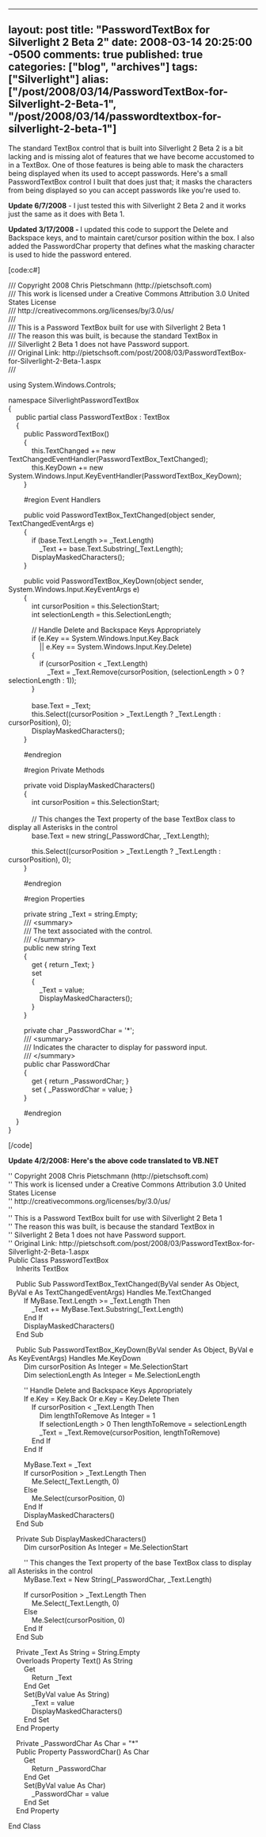   ---
  layout: post
  title: "PasswordTextBox for Silverlight 2 Beta 2"
  date: 2008-03-14 20:25:00 -0500
  comments: true
  published: true
  categories: ["blog", "archives"]
  tags: ["Silverlight"]
  alias: ["/post/2008/03/14/PasswordTextBox-for-Silverlight-2-Beta-1", "/post/2008/03/14/passwordtextbox-for-silverlight-2-beta-1"]
  ---
<!-- more -->
<p>
The standard TextBox control that is built into Silverlight 2 Beta&nbsp;2&nbsp;is a bit lacking and is missing alot of features that we have become accustomed to in a TextBox. One of those features is being able to mask the characters being displayed when its used to accept passwords. Here&#39;s a small PasswordTextBox control I built that does just that; it masks the characters from being displayed so you can accept passwords like you&#39;re used to. 
</p>
<p>
<strong>Update 6/7/2008</strong> - I just tested this with Silverlight 2 Beta 2 and it works just the same as it does with Beta 1.&nbsp;
</p>
<p>
<strong>Updated 3/17/2008 - </strong>I updated this code to support the Delete and Backspace keys, and to maintain caret/cursor position within the box. I also added the PasswordChar property that defines what the masking character is used to hide the password entered. 
</p>
<p>
[code:c#] 
</p>
<p>
/// Copyright 2008 Chris Pietschmann (http://pietschsoft.com)<br />
/// This work is licensed under a Creative Commons Attribution 3.0 United States License<br />
/// http://creativecommons.org/licenses/by/3.0/us/<br />
///<br />
/// This is a Password TextBox built for use with Silverlight 2 Beta 1<br />
/// The reason this was built, is because the standard TextBox in<br />
/// Silverlight 2 Beta 1 does not have Password support.<br />
/// Original Link: http://pietschsoft.com/post/2008/03/PasswordTextBox-for-Silverlight-2-Beta-1.aspx<br />
/// 
</p>
<p>
using System.Windows.Controls; 
</p>
<p>
namespace SilverlightPasswordTextBox<br />
{<br />
&nbsp;&nbsp;&nbsp; public partial class PasswordTextBox : TextBox<br />
&nbsp;&nbsp;&nbsp; {<br />
&nbsp;&nbsp;&nbsp;&nbsp;&nbsp;&nbsp;&nbsp; public PasswordTextBox()<br />
&nbsp;&nbsp;&nbsp;&nbsp;&nbsp;&nbsp;&nbsp; {<br />
&nbsp;&nbsp;&nbsp;&nbsp;&nbsp;&nbsp;&nbsp;&nbsp;&nbsp;&nbsp;&nbsp; this.TextChanged += new TextChangedEventHandler(PasswordTextBox_TextChanged);<br />
&nbsp;&nbsp;&nbsp;&nbsp;&nbsp;&nbsp;&nbsp;&nbsp;&nbsp;&nbsp;&nbsp; this.KeyDown += new System.Windows.Input.KeyEventHandler(PasswordTextBox_KeyDown);<br />
&nbsp;&nbsp;&nbsp;&nbsp;&nbsp;&nbsp;&nbsp; } 
</p>
<p>
&nbsp;&nbsp;&nbsp;&nbsp;&nbsp;&nbsp;&nbsp; #region Event Handlers 
</p>
<p>
&nbsp;&nbsp;&nbsp;&nbsp;&nbsp;&nbsp;&nbsp; public void PasswordTextBox_TextChanged(object sender, TextChangedEventArgs e)<br />
&nbsp;&nbsp;&nbsp;&nbsp;&nbsp;&nbsp;&nbsp; {<br />
&nbsp;&nbsp;&nbsp;&nbsp;&nbsp;&nbsp;&nbsp;&nbsp;&nbsp;&nbsp;&nbsp; if (base.Text.Length &gt;= _Text.Length)<br />
&nbsp;&nbsp;&nbsp;&nbsp;&nbsp;&nbsp;&nbsp;&nbsp;&nbsp;&nbsp;&nbsp;&nbsp;&nbsp;&nbsp;&nbsp; _Text += base.Text.Substring(_Text.Length);<br />
&nbsp;&nbsp;&nbsp;&nbsp;&nbsp;&nbsp;&nbsp;&nbsp;&nbsp;&nbsp;&nbsp; DisplayMaskedCharacters();<br />
&nbsp;&nbsp;&nbsp;&nbsp;&nbsp;&nbsp;&nbsp; } 
</p>
<p>
&nbsp;&nbsp;&nbsp;&nbsp;&nbsp;&nbsp;&nbsp; public void PasswordTextBox_KeyDown(object sender, System.Windows.Input.KeyEventArgs e)<br />
&nbsp;&nbsp;&nbsp;&nbsp;&nbsp;&nbsp;&nbsp; {<br />
&nbsp;&nbsp;&nbsp;&nbsp;&nbsp;&nbsp;&nbsp;&nbsp;&nbsp;&nbsp;&nbsp; int cursorPosition = this.SelectionStart;<br />
&nbsp;&nbsp;&nbsp;&nbsp;&nbsp;&nbsp;&nbsp;&nbsp;&nbsp;&nbsp;&nbsp; int selectionLength = this.SelectionLength; 
</p>
<p>
&nbsp;&nbsp;&nbsp;&nbsp;&nbsp;&nbsp;&nbsp;&nbsp;&nbsp;&nbsp;&nbsp; // Handle Delete and Backspace Keys Appropriately<br />
&nbsp;&nbsp;&nbsp;&nbsp;&nbsp;&nbsp;&nbsp;&nbsp;&nbsp;&nbsp;&nbsp; if (e.Key == System.Windows.Input.Key.Back<br />
&nbsp;&nbsp;&nbsp;&nbsp;&nbsp;&nbsp;&nbsp;&nbsp;&nbsp;&nbsp;&nbsp;&nbsp;&nbsp;&nbsp;&nbsp; || e.Key == System.Windows.Input.Key.Delete)<br />
&nbsp;&nbsp;&nbsp;&nbsp;&nbsp;&nbsp;&nbsp;&nbsp;&nbsp;&nbsp;&nbsp; {<br />
&nbsp;&nbsp;&nbsp;&nbsp;&nbsp;&nbsp;&nbsp;&nbsp;&nbsp;&nbsp;&nbsp;&nbsp;&nbsp;&nbsp;&nbsp; if (cursorPosition &lt; _Text.Length)<br />
&nbsp;&nbsp;&nbsp;&nbsp;&nbsp;&nbsp;&nbsp;&nbsp;&nbsp;&nbsp;&nbsp;&nbsp;&nbsp;&nbsp;&nbsp;&nbsp;&nbsp;&nbsp;&nbsp; _Text = _Text.Remove(cursorPosition, (selectionLength &gt; 0 ? selectionLength : 1));<br />
&nbsp;&nbsp;&nbsp;&nbsp;&nbsp;&nbsp;&nbsp;&nbsp;&nbsp;&nbsp;&nbsp; }<br />
&nbsp;&nbsp;&nbsp;&nbsp;&nbsp;&nbsp;&nbsp;&nbsp;&nbsp;&nbsp;&nbsp; <br />
&nbsp;&nbsp;&nbsp;&nbsp;&nbsp;&nbsp;&nbsp;&nbsp;&nbsp;&nbsp;&nbsp; base.Text = _Text;<br />
&nbsp;&nbsp;&nbsp;&nbsp;&nbsp;&nbsp;&nbsp;&nbsp;&nbsp;&nbsp;&nbsp; this.Select((cursorPosition &gt; _Text.Length ? _Text.Length : cursorPosition), 0);<br />
&nbsp;&nbsp;&nbsp;&nbsp;&nbsp;&nbsp;&nbsp;&nbsp;&nbsp;&nbsp;&nbsp; DisplayMaskedCharacters();<br />
&nbsp;&nbsp;&nbsp;&nbsp;&nbsp;&nbsp;&nbsp; } 
</p>
<p>
&nbsp;&nbsp;&nbsp;&nbsp;&nbsp;&nbsp;&nbsp; #endregion 
</p>
<p>
&nbsp;&nbsp;&nbsp;&nbsp;&nbsp;&nbsp;&nbsp; #region Private Methods 
</p>
<p>
&nbsp;&nbsp;&nbsp;&nbsp;&nbsp;&nbsp;&nbsp; private void DisplayMaskedCharacters()<br />
&nbsp;&nbsp;&nbsp;&nbsp;&nbsp;&nbsp;&nbsp; {<br />
&nbsp;&nbsp;&nbsp;&nbsp;&nbsp;&nbsp;&nbsp;&nbsp;&nbsp;&nbsp;&nbsp; int cursorPosition = this.SelectionStart;<br />
&nbsp;&nbsp;&nbsp;&nbsp;&nbsp;&nbsp;&nbsp;&nbsp;&nbsp;&nbsp;&nbsp; <br />
&nbsp;&nbsp;&nbsp;&nbsp;&nbsp;&nbsp;&nbsp;&nbsp;&nbsp;&nbsp;&nbsp; // This changes the Text property of the base TextBox class to display all Asterisks in the control<br />
&nbsp;&nbsp;&nbsp;&nbsp;&nbsp;&nbsp;&nbsp;&nbsp;&nbsp;&nbsp;&nbsp; base.Text = new string(_PasswordChar, _Text.Length); 
</p>
<p>
&nbsp;&nbsp;&nbsp;&nbsp;&nbsp;&nbsp;&nbsp;&nbsp;&nbsp;&nbsp;&nbsp; this.Select((cursorPosition &gt; _Text.Length ? _Text.Length : cursorPosition), 0);<br />
&nbsp;&nbsp;&nbsp;&nbsp;&nbsp;&nbsp;&nbsp; } 
</p>
<p>
&nbsp;&nbsp;&nbsp;&nbsp;&nbsp;&nbsp;&nbsp; #endregion 
</p>
<p>
&nbsp;&nbsp;&nbsp;&nbsp;&nbsp;&nbsp;&nbsp; #region Properties 
</p>
<p>
&nbsp;&nbsp;&nbsp;&nbsp;&nbsp;&nbsp;&nbsp; private string _Text = string.Empty;<br />
&nbsp;&nbsp;&nbsp;&nbsp;&nbsp;&nbsp;&nbsp; /// &lt;summary&gt;<br />
&nbsp;&nbsp;&nbsp;&nbsp;&nbsp;&nbsp;&nbsp; /// The text associated with the control.<br />
&nbsp;&nbsp;&nbsp;&nbsp;&nbsp;&nbsp;&nbsp; /// &lt;/summary&gt;<br />
&nbsp;&nbsp;&nbsp;&nbsp;&nbsp;&nbsp;&nbsp; public new string Text<br />
&nbsp;&nbsp;&nbsp;&nbsp;&nbsp;&nbsp;&nbsp; {<br />
&nbsp;&nbsp;&nbsp;&nbsp;&nbsp;&nbsp;&nbsp;&nbsp;&nbsp;&nbsp;&nbsp; get { return _Text; }<br />
&nbsp;&nbsp;&nbsp;&nbsp;&nbsp;&nbsp;&nbsp;&nbsp;&nbsp;&nbsp;&nbsp; set<br />
&nbsp;&nbsp;&nbsp;&nbsp;&nbsp;&nbsp;&nbsp;&nbsp;&nbsp;&nbsp;&nbsp; {<br />
&nbsp;&nbsp;&nbsp;&nbsp;&nbsp;&nbsp;&nbsp;&nbsp;&nbsp;&nbsp;&nbsp;&nbsp;&nbsp;&nbsp;&nbsp; _Text = value;<br />
&nbsp;&nbsp;&nbsp;&nbsp;&nbsp;&nbsp;&nbsp;&nbsp;&nbsp;&nbsp;&nbsp;&nbsp;&nbsp;&nbsp;&nbsp; DisplayMaskedCharacters();<br />
&nbsp;&nbsp;&nbsp;&nbsp;&nbsp;&nbsp;&nbsp;&nbsp;&nbsp;&nbsp;&nbsp; }<br />
&nbsp;&nbsp;&nbsp;&nbsp;&nbsp;&nbsp;&nbsp; } 
</p>
<p>
&nbsp;&nbsp;&nbsp;&nbsp;&nbsp;&nbsp;&nbsp; private char _PasswordChar = &#39;*&#39;;<br />
&nbsp;&nbsp;&nbsp;&nbsp;&nbsp;&nbsp;&nbsp; /// &lt;summary&gt;<br />
&nbsp;&nbsp;&nbsp;&nbsp;&nbsp;&nbsp;&nbsp; /// Indicates the character to display for password input.<br />
&nbsp;&nbsp;&nbsp;&nbsp;&nbsp;&nbsp;&nbsp; /// &lt;/summary&gt;<br />
&nbsp;&nbsp;&nbsp;&nbsp;&nbsp;&nbsp;&nbsp; public char PasswordChar<br />
&nbsp;&nbsp;&nbsp;&nbsp;&nbsp;&nbsp;&nbsp; {<br />
&nbsp;&nbsp;&nbsp;&nbsp;&nbsp;&nbsp;&nbsp;&nbsp;&nbsp;&nbsp;&nbsp; get { return _PasswordChar; }<br />
&nbsp;&nbsp;&nbsp;&nbsp;&nbsp;&nbsp;&nbsp;&nbsp;&nbsp;&nbsp;&nbsp; set { _PasswordChar = value; }<br />
&nbsp;&nbsp;&nbsp;&nbsp;&nbsp;&nbsp;&nbsp; } 
</p>
<p>
&nbsp;&nbsp;&nbsp;&nbsp;&nbsp;&nbsp;&nbsp; #endregion<br />
&nbsp;&nbsp;&nbsp; }<br />
} 
</p>
<p>
[/code] 
</p>
<p>
<strong>Update 4/2/2008: Here&#39;s the above code translated to VB.NET</strong> 
</p>
<p>
&#39;&#39; Copyright 2008 Chris Pietschmann (http://pietschsoft.com)<br />
&#39;&#39; This work is licensed under a Creative Commons Attribution 3.0 United States License<br />
&#39;&#39; http://creativecommons.org/licenses/by/3.0/us/<br />
&#39;&#39;<br />
&#39;&#39; This is a Password TextBox built for use with Silverlight 2 Beta 1<br />
&#39;&#39; The reason this was built, is because the standard TextBox in<br />
&#39;&#39; Silverlight 2 Beta 1 does not have Password support.<br />
&#39;&#39; Original Link: http://pietschsoft.com/post/2008/03/PasswordTextBox-for-Silverlight-2-Beta-1.aspx<br />
Public Class PasswordTextBox<br />
&nbsp;&nbsp;&nbsp; Inherits TextBox 
</p>
<p>
&nbsp;&nbsp;&nbsp; Public Sub PasswordTextBox_TextChanged(ByVal sender As Object, ByVal e As TextChangedEventArgs) Handles Me.TextChanged<br />
&nbsp;&nbsp;&nbsp;&nbsp;&nbsp;&nbsp;&nbsp; If MyBase.Text.Length &gt;= _Text.Length Then<br />
&nbsp;&nbsp;&nbsp;&nbsp;&nbsp;&nbsp;&nbsp;&nbsp;&nbsp;&nbsp;&nbsp; _Text += MyBase.Text.Substring(_Text.Length)<br />
&nbsp;&nbsp;&nbsp;&nbsp;&nbsp;&nbsp;&nbsp; End If<br />
&nbsp;&nbsp;&nbsp;&nbsp;&nbsp;&nbsp;&nbsp; DisplayMaskedCharacters()<br />
&nbsp;&nbsp;&nbsp; End Sub 
</p>
<p>
&nbsp;&nbsp;&nbsp; Public Sub PasswordTextBox_KeyDown(ByVal sender As Object, ByVal e As KeyEventArgs) Handles Me.KeyDown<br />
&nbsp;&nbsp;&nbsp;&nbsp;&nbsp;&nbsp;&nbsp; Dim cursorPosition As Integer = Me.SelectionStart<br />
&nbsp;&nbsp;&nbsp;&nbsp;&nbsp;&nbsp;&nbsp; Dim selectionLength As Integer = Me.SelectionLength 
</p>
<p>
&nbsp;&nbsp;&nbsp;&nbsp;&nbsp;&nbsp;&nbsp; &#39;&#39; Handle Delete and Backspace Keys Appropriately<br />
&nbsp;&nbsp;&nbsp;&nbsp;&nbsp;&nbsp;&nbsp; If e.Key = Key.Back Or e.Key = Key.Delete Then<br />
&nbsp;&nbsp;&nbsp;&nbsp;&nbsp;&nbsp;&nbsp;&nbsp;&nbsp;&nbsp;&nbsp; If cursorPosition &lt; _Text.Length Then<br />
&nbsp;&nbsp;&nbsp;&nbsp;&nbsp;&nbsp;&nbsp;&nbsp;&nbsp;&nbsp;&nbsp;&nbsp;&nbsp;&nbsp;&nbsp; Dim lengthToRemove As Integer = 1<br />
&nbsp;&nbsp;&nbsp;&nbsp;&nbsp;&nbsp;&nbsp;&nbsp;&nbsp;&nbsp;&nbsp;&nbsp;&nbsp;&nbsp;&nbsp; If selectionLength &gt; 0 Then lengthToRemove = selectionLength<br />
&nbsp;&nbsp;&nbsp;&nbsp;&nbsp;&nbsp;&nbsp;&nbsp;&nbsp;&nbsp;&nbsp;&nbsp;&nbsp;&nbsp;&nbsp; _Text = _Text.Remove(cursorPosition, lengthToRemove)<br />
&nbsp;&nbsp;&nbsp;&nbsp;&nbsp;&nbsp;&nbsp;&nbsp;&nbsp;&nbsp;&nbsp; End If<br />
&nbsp;&nbsp;&nbsp;&nbsp;&nbsp;&nbsp;&nbsp; End If 
</p>
<p>
&nbsp;&nbsp;&nbsp;&nbsp;&nbsp;&nbsp;&nbsp; MyBase.Text = _Text<br />
&nbsp;&nbsp;&nbsp;&nbsp;&nbsp;&nbsp;&nbsp; If cursorPosition &gt; _Text.Length Then<br />
&nbsp;&nbsp;&nbsp;&nbsp;&nbsp;&nbsp;&nbsp;&nbsp;&nbsp;&nbsp;&nbsp; Me.Select(_Text.Length, 0)<br />
&nbsp;&nbsp;&nbsp;&nbsp;&nbsp;&nbsp;&nbsp; Else<br />
&nbsp;&nbsp;&nbsp;&nbsp;&nbsp;&nbsp;&nbsp;&nbsp;&nbsp;&nbsp;&nbsp; Me.Select(cursorPosition, 0)<br />
&nbsp;&nbsp;&nbsp;&nbsp;&nbsp;&nbsp;&nbsp; End If<br />
&nbsp;&nbsp;&nbsp;&nbsp;&nbsp;&nbsp;&nbsp; DisplayMaskedCharacters()<br />
&nbsp;&nbsp;&nbsp; End Sub 
</p>
<p>
&nbsp;&nbsp;&nbsp; Private Sub DisplayMaskedCharacters()<br />
&nbsp;&nbsp;&nbsp;&nbsp;&nbsp;&nbsp;&nbsp; Dim cursorPosition As Integer = Me.SelectionStart 
</p>
<p>
&nbsp;&nbsp;&nbsp;&nbsp;&nbsp;&nbsp;&nbsp; &#39;&#39; This changes the Text property of the base TextBox class to display all Asterisks in the control<br />
&nbsp;&nbsp;&nbsp;&nbsp;&nbsp;&nbsp;&nbsp; MyBase.Text = New String(_PasswordChar, _Text.Length) 
</p>
<p>
&nbsp;&nbsp;&nbsp;&nbsp;&nbsp;&nbsp;&nbsp; If cursorPosition &gt; _Text.Length Then<br />
&nbsp;&nbsp;&nbsp;&nbsp;&nbsp;&nbsp;&nbsp;&nbsp;&nbsp;&nbsp;&nbsp; Me.Select(_Text.Length, 0)<br />
&nbsp;&nbsp;&nbsp;&nbsp;&nbsp;&nbsp;&nbsp; Else<br />
&nbsp;&nbsp;&nbsp;&nbsp;&nbsp;&nbsp;&nbsp;&nbsp;&nbsp;&nbsp;&nbsp; Me.Select(cursorPosition, 0)<br />
&nbsp;&nbsp;&nbsp;&nbsp;&nbsp;&nbsp;&nbsp; End If<br />
&nbsp;&nbsp;&nbsp; End Sub 
</p>
<p>
&nbsp;&nbsp;&nbsp; Private _Text As String = String.Empty<br />
&nbsp;&nbsp;&nbsp; Overloads Property Text() As String<br />
&nbsp;&nbsp;&nbsp;&nbsp;&nbsp;&nbsp;&nbsp; Get<br />
&nbsp;&nbsp;&nbsp;&nbsp;&nbsp;&nbsp;&nbsp;&nbsp;&nbsp;&nbsp;&nbsp; Return _Text<br />
&nbsp;&nbsp;&nbsp;&nbsp;&nbsp;&nbsp;&nbsp; End Get<br />
&nbsp;&nbsp;&nbsp;&nbsp;&nbsp;&nbsp;&nbsp; Set(ByVal value As String)<br />
&nbsp;&nbsp;&nbsp;&nbsp;&nbsp;&nbsp;&nbsp;&nbsp;&nbsp;&nbsp;&nbsp; _Text = value<br />
&nbsp;&nbsp;&nbsp;&nbsp;&nbsp;&nbsp;&nbsp;&nbsp;&nbsp;&nbsp;&nbsp; DisplayMaskedCharacters()<br />
&nbsp;&nbsp;&nbsp;&nbsp;&nbsp;&nbsp;&nbsp; End Set<br />
&nbsp;&nbsp;&nbsp; End Property 
</p>
<p>
&nbsp;&nbsp;&nbsp; Private _PasswordChar As Char = &quot;*&quot;<br />
&nbsp;&nbsp;&nbsp; Public Property PasswordChar() As Char<br />
&nbsp;&nbsp;&nbsp;&nbsp;&nbsp;&nbsp;&nbsp; Get<br />
&nbsp;&nbsp;&nbsp;&nbsp;&nbsp;&nbsp;&nbsp;&nbsp;&nbsp;&nbsp;&nbsp; Return _PasswordChar<br />
&nbsp;&nbsp;&nbsp;&nbsp;&nbsp;&nbsp;&nbsp; End Get<br />
&nbsp;&nbsp;&nbsp;&nbsp;&nbsp;&nbsp;&nbsp; Set(ByVal value As Char)<br />
&nbsp;&nbsp;&nbsp;&nbsp;&nbsp;&nbsp;&nbsp;&nbsp;&nbsp;&nbsp;&nbsp; _PasswordChar = value<br />
&nbsp;&nbsp;&nbsp;&nbsp;&nbsp;&nbsp;&nbsp; End Set<br />
&nbsp;&nbsp;&nbsp; End Property 
</p>
<p>
End Class 
</p>
<p>
&nbsp;
</p>
